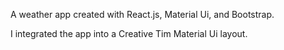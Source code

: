 A weather app created with React.js, Material Ui, and Bootstrap.

I integrated the app into a Creative Tim Material Ui layout.

